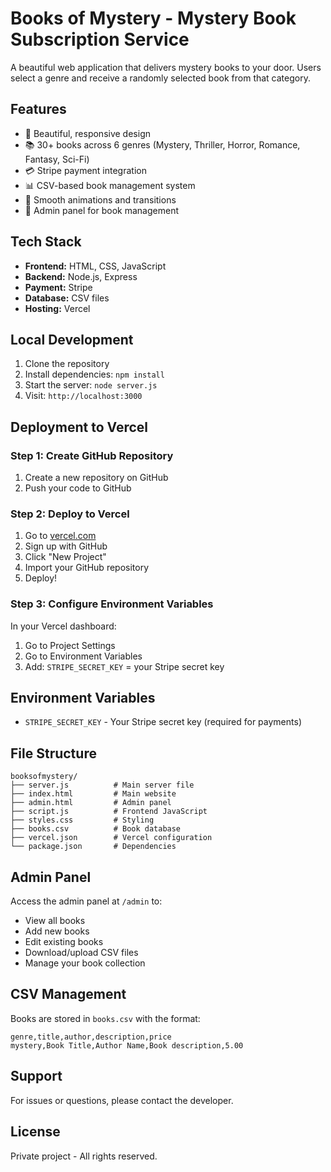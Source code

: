 # Books of Mystery - Mystery Book Subscription Service

A beautiful web application that delivers mystery books to your door. Users select a genre and receive a randomly selected book from that category.

## Features

- 🎨 Beautiful, responsive design
- 📚 30+ books across 6 genres (Mystery, Thriller, Horror, Romance, Fantasy, Sci-Fi)
- 💳 Stripe payment integration
- 📊 CSV-based book management system
- 🎁 Smooth animations and transitions
- 🔧 Admin panel for book management

## Tech Stack

- **Frontend:** HTML, CSS, JavaScript
- **Backend:** Node.js, Express
- **Payment:** Stripe
- **Database:** CSV files
- **Hosting:** Vercel

## Local Development

1. Clone the repository
2. Install dependencies: `npm install`
3. Start the server: `node server.js`
4. Visit: `http://localhost:3000`

## Deployment to Vercel

### Step 1: Create GitHub Repository
1. Create a new repository on GitHub
2. Push your code to GitHub

### Step 2: Deploy to Vercel
1. Go to [vercel.com](https://vercel.com)
2. Sign up with GitHub
3. Click "New Project"
4. Import your GitHub repository
5. Deploy!

### Step 3: Configure Environment Variables
In your Vercel dashboard:
1. Go to Project Settings
2. Go to Environment Variables
3. Add: `STRIPE_SECRET_KEY` = your Stripe secret key

## Environment Variables

- `STRIPE_SECRET_KEY` - Your Stripe secret key (required for payments)

## File Structure

```
booksofmystery/
├── server.js          # Main server file
├── index.html         # Main website
├── admin.html         # Admin panel
├── script.js          # Frontend JavaScript
├── styles.css         # Styling
├── books.csv          # Book database
├── vercel.json        # Vercel configuration
└── package.json       # Dependencies
```

## Admin Panel

Access the admin panel at `/admin` to:
- View all books
- Add new books
- Edit existing books
- Download/upload CSV files
- Manage your book collection

## CSV Management

Books are stored in `books.csv` with the format:
```csv
genre,title,author,description,price
mystery,Book Title,Author Name,Book description,5.00
```

## Support

For issues or questions, please contact the developer.

## License

Private project - All rights reserved.